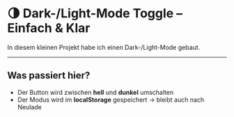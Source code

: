 # 🌗 Dark-/Light-Mode Toggle – Einfach & Klar

In diesem kleinen Projekt habe ich einen Dark-/Light-Mode gebaut.

---

## Was passiert hier?

- Der Button wird zwischen **hell** und **dunkel** umschalten
- Der Modus wird im **localStorage** gespeichert → bleibt auch nach Neulade
